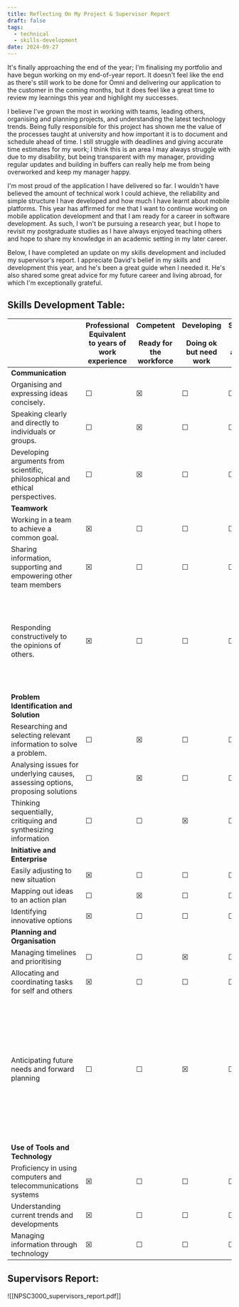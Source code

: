 ```yaml
---
title: Reflecting On My Project & Supervisor Report
draft: false
tags:
  - technical
  - skills-development
date: 2024-09-27
---
```

It's finally approaching the end of the year; I'm finalising my portfolio and have begun working on my end-of-year report. It doesn't feel like the end as there's still work to be done for Omni and delivering our application to the customer in the coming months, but it does feel like a great time to review my learnings this year and highlight my successes. 

I believe I've grown the most in working with teams, leading others, organising and planning projects, and understanding the latest technology trends. Being fully responsible for this project has shown me the value of the processes taught at university and how important it is to document and schedule ahead of time. I still struggle with deadlines and giving accurate time estimates for my work; I think this is an area I may always struggle with due to my disability, but being transparent with my manager, providing regular updates and building in buffers can really help me from being overworked and keep my manager happy.

I'm most proud of the application I have delivered so far. I wouldn't have believed the amount of technical work I could achieve, the reliability and simple structure I have developed and how much I have learnt about mobile platforms. This year has affirmed for me that I want to continue working on mobile application development and that I am ready for a career in software development. As such, I won't be pursuing a research year, but I hope to revisit my postgraduate studies as I have always enjoyed teaching others and hope to share my knowledge in an academic setting in my later career.

Below, I have completed an update on my skills development and included my supervisor's report. I appreciate David's belief in my skills and development this year, and he's been a great guide when I needed it. He's also shared some great advice for my future career and living abroad, for which I'm exceptionally grateful. 

## Skills Development Table:

|                                                                                | **Professional** Equivalent to years of work experience | **Competent**<br><br>Ready for the workforce | **Developing**<br><br>Doing ok but need work | **Starting**<br><br>Needs a lot of work | **Comments**                                                                                                                                                          |
| ------------------------------------------------------------------------------ | ------------------------------------------------------- | -------------------------------------------- | -------------------------------------------- | --------------------------------------- | --------------------------------------------------------------------------------------------------------------------------------------------------------------------- |
| **Communication**                                                              |                                                         |                                              |                                              |                                         |                                                                                                                                                                       |
| Organising and expressing ideas concisely.                                     | ☐                                                       | ☒                                            | ☐                                            | ☐                                       |                                                                                                                                                                       |
| Speaking clearly and directly to individuals or groups.                        | ☐                                                       | ☒                                            | ☐                                            | ☐                                       |                                                                                                                                                                       |
| Developing arguments from scientific, philosophical and ethical perspectives.  | ☐                                                       | ☒                                            | ☐                                            | ☐                                       |                                                                                                                                                                       |
| **Teamwork**                                                                   |                                                         |                                              |                                              |                                         |                                                                                                                                                                       |
| Working in a team to achieve a common goal.                                    | ☒                                                       | ☐                                            | ☐                                            | ☐                                       |                                                                                                                                                                       |
| Sharing information, supporting and empowering other team members              | ☒                                                       | ☐                                            | ☐                                            | ☐                                       |                                                                                                                                                                       |
| Responding constructively to the opinions of others.                           | ☒                                                       | ☐                                            | ☐                                            | ☐                                       | I've really learnt to take criticisms head on this year and change my behaviours based on feedback.                                                                   |
| **Problem Identification and Solution**                                        |                                                         |                                              |                                              |                                         |                                                                                                                                                                       |
| Researching and selecting relevant information to solve a problem.             | ☐                                                       | ☒                                            | ☐                                            | ☐                                       |                                                                                                                                                                       |
| Analysing issues for underlying causes, assessing options, proposing solutions | ☐                                                       | ☒                                            | ☐                                            | ☐                                       |                                                                                                                                                                       |
| Thinking sequentially, critiquing and synthesizing information                 | ☐                                                       | ☐                                            | ☒                                            | ☐                                       |                                                                                                                                                                       |
| **Initiative and Enterprise**                                                  |                                                         |                                              |                                              |                                         |                                                                                                                                                                       |
| Easily adjusting to new situation                                              | ☒                                                       | ☐                                            | ☐                                            | ☐                                       |                                                                                                                                                                       |
| Mapping out ideas to an action plan                                            | ☐                                                       | ☒                                            | ☐                                            | ☐                                       |                                                                                                                                                                       |
| Identifying innovative options                                                 | ☒                                                       | ☐                                            | ☐                                            | ☐                                       |                                                                                                                                                                       |
| **Planning and Organisation**                                                  |                                                         |                                              |                                              |                                         |                                                                                                                                                                       |
| Managing timelines and prioritising                                            | ☐                                                       | ☐                                            | ☒                                            | ☐                                       |                                                                                                                                                                       |
| Allocating and coordinating tasks for self and others                          | ☒                                                       | ☐                                            | ☐                                            | ☐                                       |                                                                                                                                                                       |
| Anticipating future needs and forward planning                                 | ☐                                                       | ☐                                            | ☒                                            | ☐                                       | This year has really taught me the value of this skill and although I believe I've learnt the importance of doing this, I want to practice before improving my score. |
| **Use of Tools and Technology**                                                |                                                         |                                              |                                              |                                         |                                                                                                                                                                       |
| Proficiency in using computers and telecommunications systems                  | ☒                                                       | ☐                                            | ☐                                            | ☐                                       |                                                                                                                                                                       |
| Understanding current trends and developments                                  | ☒                                                       | ☐                                            | ☐                                            | ☐                                       |                                                                                                                                                                       |
| Managing information through technology                                        | ☒                                                       | ☐                                            | ☐                                            | ☐                                       |                                                                                                                                                                       |

## Supervisors Report:
 
 ![[NPSC3000_supervisors_report.pdf]]